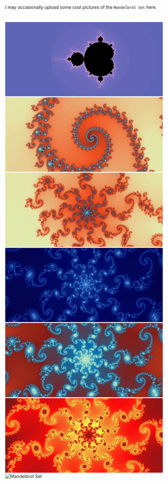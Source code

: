 I may occasionally upload some cool pictures of the `Mandelbrot Set` here.
#
![Mandelbrot Set](0.png)
![Mandelbrot Set](1.png)
![Mandelbrot Set](2.png)
![Mandelbrot Set](3.png)
![Mandelbrot Set](4.png)
![Mandelbrot Set](5.png)
![Mandelbrot Set](6.png)
